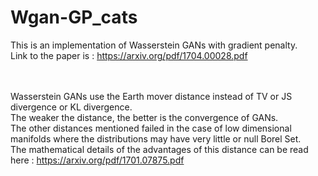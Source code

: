 # Wgan-GP_cats

This is an implementation of Wasserstein GANs with gradient penalty.<br>
Link to the paper is : https://arxiv.org/pdf/1704.00028.pdf
<br><br><br>

Wasserstein GANs use the Earth mover distance instead of TV or JS divergence or KL divergence.
<br>
The weaker the distance, the better is the convergence of GANs. <br>
The other distances mentioned failed in the case of low dimensional manifolds where the distributions may have very little or null Borel Set.
<br>
The mathematical details of the advantages of this distance can be read here : https://arxiv.org/pdf/1701.07875.pdf<br>
